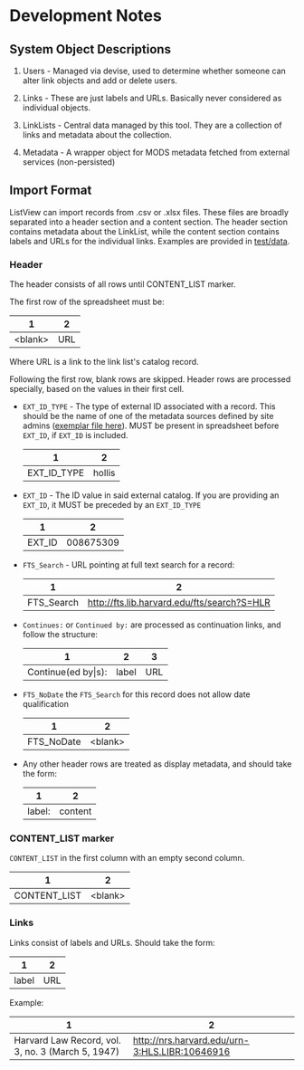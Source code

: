 # Development Notes

## System Object Descriptions

1. Users - Managed via devise, used to determine whether someone can alter link objects and add or delete users.

2. Links - These are just labels and URLs.  Basically never considered as individual objects.

3. LinkLists - Central data managed by this tool.  They are a collection of links and metadata about the collection.

4. Metadata - A wrapper object for MODS metadata fetched from external services (non-persisted)

## Import Format

ListView can import records from .csv or .xlsx files.  These files are broadly separated into a header section and a content section.  The header section contains metadata about the LinkList, while the content section contains labels and URLs for the individual links.  Examples are provided in [test/data](test/data).

### Header
The header consists of all rows until CONTENT_LIST marker.

The first row of the spreadsheet must be:

|  1        | 2    |
| --------- | ----- |
|  \<blank\>  | URL  |

Where URL is a link to the link list's catalog record.

Following the first row, blank rows are skipped. Header rows are processed specially, based on the values in their first cell.

* `EXT_ID_TYPE` - The type of external ID associated with a record.  This should be the name of one of the metadata sources defined by site admins ([exemplar file here](config/initializers/metadata_sources.rb.example)). MUST be present in spreadsheet before `EXT_ID`, if `EXT_ID` is included.

    |  1              | 2      |
    | --------------- | ------ |
    |  EXT\_ID\_TYPE  | hollis |

* `EXT_ID` - The ID value in said external catalog.  If you are providing an `EXT_ID`, it MUST be preceded by an `EXT_ID_TYPE`

    |  1      | 2         |
    | ------- | --------- |
    |  EXT_ID | 008675309 |

* `FTS_Search` - URL pointing at full text search for a record:

    |  1           | 2                                                    |
    | ------------ | ------------------------------------------------------ |
    |  FTS_Search  | http://fts.lib.harvard.edu/fts/search?S=HLR |

* `Continues:` or `Continued by:` are processed as continuation links, and follow the structure:

    | 1                  | 2     | 3   |
    | -------------------- | ------- | ----- |
    | Continue(ed by\|s): | label | URL |

* `FTS_NoDate` the `FTS_Search` for this record does not allow date qualification

    |  1           |  2  |
    | ------------ | --- |
    |  FTS_NoDate  |  \<blank\>   |


* Any other header rows are treated as display metadata, and should take the form:

    |  1       |  2        |
    | -------- | --------- |
    |  label:  |  content  |

### CONTENT_LIST marker
`CONTENT_LIST` in the first column with an empty second column.

|  1              |  2  |
| --------------- | --- |
|  CONTENT_LIST   | \<blank\>    |

### Links
Links consist of labels and URLs.  Should take the form:

|  1      |  2    |
| ------- | ----- |
|  label  |  URL  |

Example:

|  1                                                  |  2                                               |
| --------------------------------------------------- | ------------------------------------------------ |
|  Harvard Law Record, vol. 3, no. 3 (March 5, 1947)  |  http://nrs.harvard.edu/urn-3:HLS.LIBR:10646916  |
